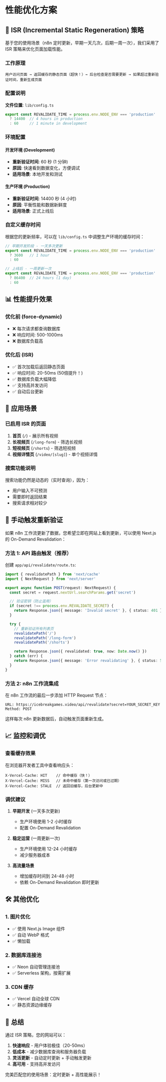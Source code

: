 # 性能优化方案

## 🚀 ISR (Incremental Static Regeneration) 策略

基于您的使用场景（n8n 定时更新，早期一天几次，后期一周一次），我们采用了 ISR 策略来优化页面加载性能。

### 工作原理

```
用户访问页面 → 返回缓存的静态页面（超快！）→ 后台检查是否需要更新 → 如果超过重新验证时间，重新生成页面
```

### 配置说明

**文件位置**: `lib/config.ts`

```typescript
export const REVALIDATE_TIME = process.env.NODE_ENV === 'production'
  ? 14400  // 4 hours in production
  : 60     // 1 minute in development
```

### 环境配置

#### 开发环境 (Development)
- **重新验证时间**: 60 秒 (1 分钟)
- **原因**: 快速看到数据变化，方便调试
- **适用场景**: 本地开发和测试

#### 生产环境 (Production)
- **重新验证时间**: 14400 秒 (4 小时)
- **原因**: 平衡性能和数据新鲜度
- **适用场景**: 正式上线后

### 自定义缓存时间

根据您的更新频率，可以在 `lib/config.ts` 中调整生产环境的缓存时间：

```typescript
// 早期开发阶段 - 一天多次更新
export const REVALIDATE_TIME = process.env.NODE_ENV === 'production'
  ? 3600   // 1 hour
  : 60

// 上线后 - 一周更新一次
export const REVALIDATE_TIME = process.env.NODE_ENV === 'production'
  ? 86400  // 24 hours (1 day)
  : 60
```

## 📊 性能提升效果

### 优化前 (force-dynamic)
- ❌ 每次请求都查询数据库
- ❌ 响应时间: 500-1000ms
- ❌ 数据库负载高

### 优化后 (ISR)
- ✅ 首次加载后返回静态页面
- ✅ 响应时间: 20-50ms (50倍提升！)
- ✅ 数据库负载大幅降低
- ✅ 支持高并发访问
- ✅ 自动后台更新

## 🎯 应用场景

### 已启用 ISR 的页面

1. **首页** (`/`) - 展示所有视频
2. **长视频页** (`/long-form`) - 筛选长视频
3. **短视频页** (`/shorts`) - 筛选短视频
4. **视频详情页** (`/video/[slug]`) - 单个视频详情

### 搜索功能说明

搜索功能仍然是动态的（实时查询），因为：
- 用户输入不可预测
- 需要即时返回结果
- 搜索请求相对较少

## 🔄 手动触发重新验证

如果 n8n 工作流更新了数据，您希望立即在网站上看到更新，可以使用 Next.js 的 On-Demand Revalidation：

### 方法 1: API 路由触发（推荐）

创建 `app/api/revalidate/route.ts`:

```typescript
import { revalidatePath } from 'next/cache'
import { NextRequest } from 'next/server'

export async function POST(request: NextRequest) {
  const secret = request.nextUrl.searchParams.get('secret')

  // 验证密钥（防止滥用）
  if (secret !== process.env.REVALIDATE_SECRET) {
    return Response.json({ message: 'Invalid secret' }, { status: 401 })
  }

  try {
    // 重新验证所有列表页
    revalidatePath('/')
    revalidatePath('/long-form')
    revalidatePath('/shorts')

    return Response.json({ revalidated: true, now: Date.now() })
  } catch (err) {
    return Response.json({ message: 'Error revalidating' }, { status: 500 })
  }
}
```

### 方法 2: n8n 工作流集成

在 n8n 工作流的最后一步添加 HTTP Request 节点：

```
URL: https://icebreakgames.video/api/revalidate?secret=YOUR_SECRET_KEY
Method: POST
```

这样每次 n8n 更新数据后，自动触发页面重新生成。

## 📈 监控和调优

### 查看缓存效果

在浏览器开发者工具中查看响应头：

```
X-Vercel-Cache: HIT    // 命中缓存（快！）
X-Vercel-Cache: MISS   // 未命中缓存（第一次访问或已过期）
X-Vercel-Cache: STALE  // 返回旧缓存，后台更新中
```

### 调优建议

1. **早期开发** (一天多次更新)
   - 生产环境使用 1-2 小时缓存
   - 配置 On-Demand Revalidation

2. **稳定运营** (一周更新一次)
   - 生产环境使用 12-24 小时缓存
   - 减少服务器成本

3. **高流量场景**
   - 增加缓存时间到 24-48 小时
   - 依赖 On-Demand Revalidation 即时更新

## 🛠️ 其他优化

### 1. 图片优化
- ✅ 使用 Next.js Image 组件
- ✅ 自动 WebP 格式
- ✅ 懒加载

### 2. 数据库连接池
- ✅ Neon 自动管理连接池
- ✅ Serverless 架构，按需扩展

### 3. CDN 缓存
- ✅ Vercel 自动全球 CDN
- ✅ 静态资源边缘缓存

## 📝 总结

通过 ISR 策略，您的网站可以：

1. **快速响应** - 用户体验极佳（20-50ms）
2. **低成本** - 减少数据库查询和服务器负载
3. **灵活更新** - 自动定时更新 + 手动触发更新
4. **高可用** - 支持高并发访问

完美匹配您的使用场景：定时更新 + 高性能展示！
